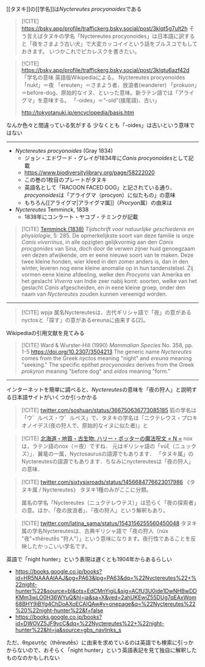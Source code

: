 
[[タヌキ]]の[[学名]]は*Nyctereutes procyonoides*である

> [!CITE] https://bsky.app/profile/traffickerg.bsky.social/post/3klqt5g7ult2h
> そう言えばタヌキの学名「Nyctereutes procyonoides」は日本語に訳すると「夜をさまよう古い犬」で大変カッコイイという話をブルスコでもしておきます。 いつかこれでピカレスクを書きたい。

> [!CITE] https://bsky.app/profile/traffickerg.bsky.social/post/3klqtu6azf42d
> 「学名の意味
英語版Wikipediaによる。
Nyctereutes procyonoides
「nukt」＝夜
「ereuten」＝さまよう者、放浪者(wanderer)
「prokuon」＝before-dog、原始的なイヌ、といった意味。新ラテン語では「アライグマ」を意味する。
「-oides」＝"-old"(接尾語)、古い」
>
> http://tokyotanuki.jp/encyclopedia/basis.htm

なんか色々と間違っている気がする
少なくとも「-oides」は古いという意味ではない

---

- *Nyctereutes procyonoides* (Gray  1834)
	- ジョン・エドワード・グレイが1834年に*Canis  procyonoides*として記載
	- https://www.biodiversitylibrary.org/page/58222020
	- この巻の1枚目のプレートがタヌキ
	- 英語名として「RACOON FACED DOG」と記されている通り、*procyonoides*は「アライグマ（procyon）に似たもの」の意味
	- もちろん[[アライグマ|アライグマ属]]（*Procyon*属）の由来は
- *Nyctereutes* Temminck, 1838
	-  1838年にコンラート・ヤコブ・テミンクが記載

> [!CITE] [Temminck (1838)](https://www.biodiversitylibrary.org/page/13475079)  *Tijdschrift voor natuurlijke geschiedenis en physiologie*, 5: 285.
> De opmerkelijkste soort van deze familie is onze *Canis viverrinus*, in alle opzigten gelijkvormig aan den *Canis procgonides* van Sina, doch door de verwen zijner huid genoegzaam ven dezen afwijkende, om er eene nieuwe soort van te maken. Deze twee kleine honden, wier kleed in den zomer anders is, dan in den winter, leveren nog eene kleine anomalie op in hun tandenstelsel. Zij vormen eene kleine afdeeling, welke den *Procyons* van Amerika en het geslacht *Viverra* van Indie zeer nabij komt: soorten, welke van het geslacht *Canis* afgescheiden, en in eene kleine groep, onder den naam van *Nyctereutes* zouden kunnen vereenigd worden.


---

> [!CITE] wpja
> 属名Nyctereutesは、古代ギリシャ語で「夜」の意があるnyctosと「探す」の意があるereunaに由来する[2]。

Wikipediaの引用文献を見てみる

> [!CITE] Ward & Wurster-Hill (1990) *Mammalian Species* No. 358, pp. 1-5 https://doi.org/10.2307/3504213
> The generic name *Nyctereutes* comes from the Greek *nyctos* meaning "night" and *ereuna* meaning "seeking." The specific epithet *procyonoides* derives from the Greek *prokyron* meaning "before dog" and *eidos* meaning "form."

---

インターネットを簡単に調べると、*Nyctereutes*の意味を「夜の狩人」と説明する日本語サイトがいくつか引っかかる

> [!CITE] [twitter.com/soshuan/status/366750636773085185](https://twitter.com/soshuan/status/366750636773085185)
> 狐の学名は「ウ゛ルペス・ウ゛ルペス」で、タヌキの学名は「ニクテレウス・プロキオノイデス(夜の狩人で、原始的なイヌに似た者)」と

> [!CITE] [北海道・地質・古生物: ハリー・ポッターの魔法呪文 = N =](https://borealoarctos.blogspot.com/2014/09/n.html)
> noxは，ラテン語のnox（＝夜）ですね．
> 元はギリシャ語の「νύξ（ニュックス）」．翼竜の一属，Nyctosaurusの語源でもあります．
> 「タヌキ属」のNyctereutesの語源でもあります．ちなみにnyctereutesは「夜の狩人」の意味．

> [!CITE] [twitter.com/sixtysixroads/status/1456684776623017986](https://twitter.com/sixtysixroads/status/1456684776623017986)
> 《タヌキ属 / Nyctereutes》
> タヌキ1種のみがここに分類。
> 
> 属名の学名「Nyctereutes（ニュクテレウテス）」は恐らく「夜の探索者」の意。ほか、「夜の放浪者」、「夜の狩人」という解釈もあり。

> [!CITE] [twitter.com/latina\_sama/status/1543156255560450048](https://twitter.com/latina_sama/status/1543156255560450048)
> タヌキ属の学名Nyctereutesは、古典ギリシャ語で「夜の狩人（núx "夜"+thēreutḗs "狩人"）」という意味になります。夜行性であることを反映したかっこいい学名です。

英語で「night hunter」という表現は遅くとも1904年からあるらしい
- https://books.google.co.jp/books?id=HR5NAAAAIAAJ&pg=PA63&lpg=PA63&dq=%22Nyctereutes%22+%22night-hunter%22&source=bl&ots=EdCMnYigiL&sig=ACfU3U0ide1DwNHBwDDKMm3wLO0H36WYuQ&hl=ja&sa=X&ved=2ahUKEwjZ55DUg7qEAxWom68BHY9iBYg4ChDoAXoECAIQAw#v=onepage&q=%22Nyctereutes%22%20%22night-hunter%22&f=false
- https://books.google.co.jp/books?id=DWOVZ5JF9vcC&dq=%22Nyctereutes%22+%22night-hunter%22&hl=ja&source=gbs_navlinks_s

ただ、θηρευτής（thēreutḗs）に由来を求めているのは英語でも検索に引っかからないので、おそらく「night hunter」という英語表記を見て独自に解釈したものなのかもしれない


